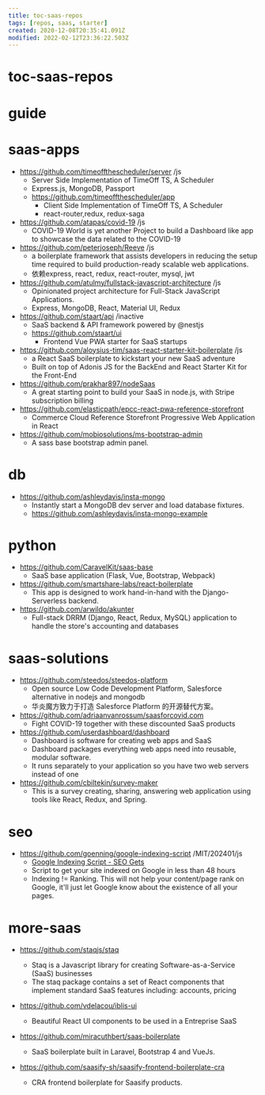 ```yaml
---
title: toc-saas-repos
tags: [repos, saas, starter]
created: 2020-12-08T20:35:41.091Z
modified: 2022-02-12T23:36:22.503Z
---
```


# toc-saas-repos

# guide

# saas-apps
- https://github.com/timeoffthescheduler/server /js
  - Server Side Implementation of TimeOff TS, A Scheduler
  - Express.js, MongoDB, Passport
  - https://github.com/timeoffthescheduler/app
    - Client Side Implementation of TimeOff TS, A Scheduler
    - react-router,redux, redux-saga
- https://github.com/atapas/covid-19 /js
  - COVID-19 World is yet another Project to build a Dashboard like app to showcase the data related to the COVID-19
- https://github.com/peterjoseph/Reeve /js
  - a boilerplate framework that assists developers in reducing the setup time required to build production-ready scalable web applications.
  - 依赖express, react, redux, react-router, mysql, jwt
- https://github.com/atulmy/fullstack-javascript-architecture /js
  - Opinionated project architecture for Full-Stack JavaScript Applications.
  - Express, MongoDB, React, Material UI, Redux
- https://github.com/staart/api /inactive
  - SaaS backend & API framework powered by @nestjs
  - https://github.com/staart/ui
    - Frontend Vue PWA starter for SaaS startups
- https://github.com/aloysius-tim/saas-react-starter-kit-boilerplate  /js
  - a React SaaS boilerplate to kickstart your new SaaS adventure
  - Built on top of Adonis JS for the BackEnd and React Starter Kit for the Front-End
- https://github.com/prakhar897/nodeSaas
  - A great starting point to build your SaaS in node.js, with Stripe subscription billing  
- https://github.com/elasticpath/epcc-react-pwa-reference-storefront
  - Commerce Cloud Reference Storefront Progressive Web Application in React
- https://github.com/mobiosolutions/ms-bootstrap-admin
  - A sass base bootstrap admin panel.
# db
- https://github.com/ashleydavis/insta-mongo
  - Instantly start a MongoDB dev server and load database fixtures.
  - https://github.com/ashleydavis/insta-mongo-example
# python
- https://github.com/CaravelKit/saas-base
  - SaaS base application (Flask, Vue, Bootstrap, Webpack)
- https://github.com/smartshare-labs/react-boilerplate
  - This app is designed to work hand-in-hand with the Django-Serverless backend.
- https://github.com/arwildo/akunter
  - Full-stack DRRM (Django, React, Redux, MySQL) application to handle the store's accounting and databases
# saas-solutions
- https://github.com/steedos/steedos-platform
  - Open source Low Code Development Platform, Salesforce alternative in nodejs and mongodb
  - 华炎魔方致力于打造 Salesforce Platform 的开源替代方案。
- https://github.com/adriaanvanrossum/saasforcovid.com
  - Fight COVID-19 together with these discounted SaaS products
- https://github.com/userdashboard/dashboard
  - Dashboard is software for creating web apps and SaaS
  - Dashboard packages everything web apps need into reusable, modular software. 
  - It runs separately to your application so you have two web servers instead of one
- https://github.com/cbiltekin/survey-maker
  - This is a survey creating, sharing, answering web application using tools like React, Redux, and Spring.
# seo
- https://github.com/goenning/google-indexing-script /MIT/202401/js
  - [Google Indexing Script - SEO Gets](https://seogets.com/blog/google-indexing-script)
  - Script to get your site indexed on Google in less than 48 hours
  - Indexing != Ranking. This will not help your content/page rank on Google, it'll just let Google know about the existence of all your pages.
# more-saas
- https://github.com/staqjs/staq
  - Staq is a Javascript library for creating Software-as-a-Service (SaaS) businesses
  - The staq package contains a set of React components that implement standard SaaS features including: accounts, pricing

- https://github.com/vdelacou/iblis-ui
  - Beautiful React UI components to be used in a Entreprise SaaS
- https://github.com/miracuthbert/saas-boilerplate
  - SaaS boilerplate built in Laravel, Bootstrap 4 and VueJs.
- https://github.com/saasify-sh/saasify-frontend-boilerplate-cra
  - CRA frontend boilerplate for Saasify products.

